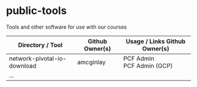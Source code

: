# public-tools
Tools and other software for use with our courses

Directory / Tool            | Github Owner(s) | Usage / Links Github Owner(s)
--------------------------- | --------------- | ---------------
network-pivotal-io-download | amcginlay       | PCF Admin <br/> PCF Admin (GCP)
...                         |                 | 